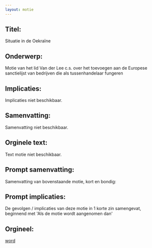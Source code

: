 ```yaml
---
layout: motie
---
```

## Titel:
Situatie in de Oekraïne 
## Onderwerp:
Motie van het lid Van der Lee c.s. over het toevoegen aan de Europese sanctielijst van bedrijven die als tussenhandelaar fungeren 
## Implicaties:
Implicaties niet beschikbaar.
## Samenvatting:
Samenvatting niet beschikbaar.
## Orginele text:
Text motie niet beschikbaar.

## Prompt samenvatting:
Samenvatting van bovenstaande motie, kort en bondig:


## Prompt implicaties:
De gevolgen / implicaties van deze motie in 1 korte zin samengevat, beginnend met 'Als de motie wordt aangenomen dan' 

## Orgineel:
[word](https://gegevensmagazijn.tweedekamer.nl/OData/v4/2.0/Document(44b1117b-5eff-4d4d-a3c2-adcdb7da8693)/resource)
